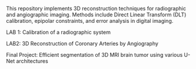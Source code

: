 This repository implements 3D reconstruction techniques for radiographic and angiographic imaging. Methods include Direct Linear Transform (DLT) calibration, epipolar constraints, and error analysis in digital imaging.

LAB 1: Calibration of a radiographic system

LAB2: 3D Reconstruction of Coronary Arteries by Angiography

Final Project: Efficient segmentation of 3D MRI brain tumor using various U-Net architectures
